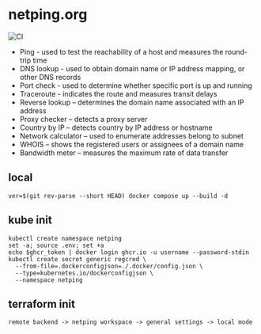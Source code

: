 # netping.org

![CI](https://github.com/malferov/netping/workflows/CI/badge.svg)

- Ping - used to test the reachability of a host and measures the round-trip time
- DNS lookup - used to obtain domain name or IP address mapping, or other DNS records
- Port check - used to determine whether specific port is up and running
- Traceroute - indicates the route and measures transit delays
- Reverse lookup – determines the domain name associated with an IP address
- Proxy checker – detects a proxy server
- Country by IP – detects country by IP address or hostname
- Network calculator – used to enumerate addresses belong to subnet
- WHOIS – shows the registered users or assignees of a domain name
- Bandwidth meter – measures the maximum rate of data transfer

## local
```
ver=$(git rev-parse --short HEAD) docker compose up --build -d
```
## kube init
```
kubectl create namespace netping
set -a; source .env; set +a
echo $ghcr_token | docker login ghcr.io -u username --password-stdin
kubectl create secret generic regcred \
  --from-file=.dockerconfigjson=./.docker/config.json \
  --type=kubernetes.io/dockerconfigjson \
  --namespace netping
```
## terraform init
```
remote backend -> netping workspace -> general settings -> local mode
```
